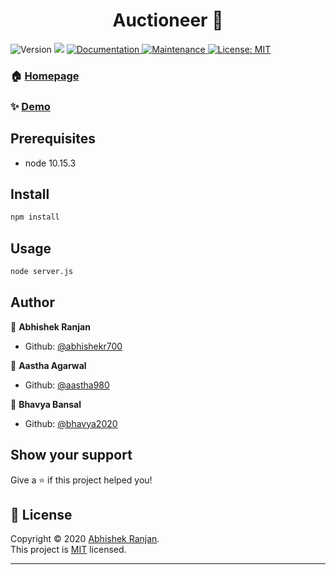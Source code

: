 <h1 align="center">Auctioneer 👋</h1>
<p>
  <img alt="Version" src="https://img.shields.io/badge/version-1.0.0-blue.svg?cacheSeconds=2592000" />
  <img src="https://img.shields.io/badge/node-10.15.3-blue.svg" />
  <a href="https://github.com/abhishekr700/OnlineAuction#readme" target="_blank">
    <img alt="Documentation" src="https://img.shields.io/badge/documentation-yes-brightgreen.svg" />
  </a>
  <a href="https://github.com/abhishekr700/OnlineAuction/graphs/commit-activity" target="_blank">
    <img alt="Maintenance" src="https://img.shields.io/badge/Maintained%3F-yes-green.svg" />
  </a>
  <a href=" " target="_blank">
    <img alt="License: MIT" src="https://img.shields.io/github/license/abhishekr700/Auctioneer" />
  </a>
</p>

### 🏠 [Homepage](http://github.com/abhishekr700/OnlineAuction)

### ✨ [Demo](http://online-auction-app.herokuapp.com/)

## Prerequisites

- node 10.15.3

## Install

```sh
npm install
```

## Usage

```sh
node server.js
```

## Author

👤 **Abhishek Ranjan**

* Github: [@abhishekr700](https://github.com/abhishekr700)

👤 **Aastha Agarwal**

* Github: [@aastha980](https://github.com/aastha980)

👤 **Bhavya Bansal**

* Github: [@bhavya2020](https://github.com/bhavya2020)

## Show your support

Give a ⭐️ if this project helped you!

## 📝 License

Copyright © 2020 [Abhishek Ranjan](https://github.com/abhishekr700).<br />
This project is [MIT]( ) licensed.

***